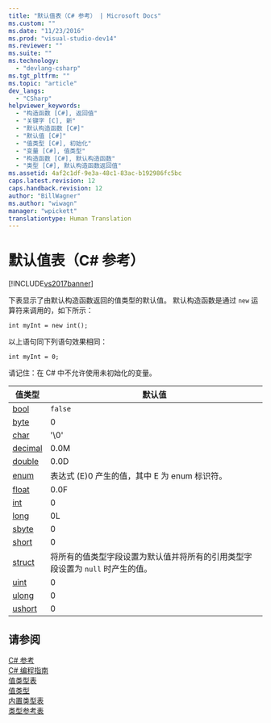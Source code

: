 ```yaml
---
title: "默认值表（C# 参考） | Microsoft Docs"
ms.custom: ""
ms.date: "11/23/2016"
ms.prod: "visual-studio-dev14"
ms.reviewer: ""
ms.suite: ""
ms.technology: 
  - "devlang-csharp"
ms.tgt_pltfrm: ""
ms.topic: "article"
dev_langs: 
  - "CSharp"
helpviewer_keywords: 
  - "构造函数 [C#], 返回值"
  - "关键字 [C], 新"
  - "默认构造函数 [C#]"
  - "默认值 [C#]"
  - "值类型 [C#], 初始化"
  - "变量 [C#], 值类型"
  - "构造函数 [C#], 默认构造函数"
  - "类型 [C#], 默认构造函数返回值"
ms.assetid: 4af2c1df-9e3a-48c1-83ac-b192986fc5bc
caps.latest.revision: 12
caps.handback.revision: 12
author: "BillWagner"
ms.author: "wiwagn"
manager: "wpickett"
translationtype: Human Translation
---
```

# 默认值表（C# 参考）
[!INCLUDE[vs2017banner](../../../csharp/includes/vs2017banner.md)]

下表显示了由默认构造函数返回的值类型的默认值。  默认构造函数是通过 `new` 运算符来调用的，如下所示：  
  
```  
int myInt = new int();  
```  
  
 以上语句同下列语句效果相同：  
  
```  
int myInt = 0;  
```  
  
 请记住：在 C\# 中不允许使用未初始化的变量。  
  
|值类型|默认值|  
|---------|---------|  
|[bool](../../../csharp/language-reference/keywords/bool.md)|`false`|  
|[byte](../../../csharp/language-reference/keywords/byte.md)|0|  
|[char](../../../csharp/language-reference/keywords/char.md)|'\\0'|  
|[decimal](../../../csharp/language-reference/keywords/decimal.md)|0.0M|  
|[double](../../../csharp/language-reference/keywords/double.md)|0.0D|  
|[enum](../../../csharp/language-reference/keywords/enum.md)|表达式 \(E\)0 产生的值，其中 E 为 enum 标识符。|  
|[float](../../../csharp/language-reference/keywords/float.md)|0.0F|  
|[int](../../../csharp/language-reference/keywords/int.md)|0|  
|[long](../../../csharp/language-reference/keywords/long.md)|0L|  
|[sbyte](../../../csharp/language-reference/keywords/sbyte.md)|0|  
|[short](../../../csharp/language-reference/keywords/short.md)|0|  
|[struct](../../../csharp/language-reference/keywords/struct.md)|将所有的值类型字段设置为默认值并将所有的引用类型字段设置为 `null` 时产生的值。|  
|[uint](../../../csharp/language-reference/keywords/uint.md)|0|  
|[ulong](../../../csharp/language-reference/keywords/ulong.md)|0|  
|[ushort](../../../csharp/language-reference/keywords/ushort.md)|0|  
  
## 请参阅  
 [C\# 参考](../../../csharp/language-reference/index.md)   
 [C\# 编程指南](../../../csharp/programming-guide/index.md)   
 [值类型表](../../../csharp/language-reference/keywords/value-types-table.md)   
 [值类型](../../../csharp/language-reference/keywords/value-types.md)   
 [内置类型表](../../../csharp/language-reference/keywords/built-in-types-table.md)   
 [类型参考表](../../../csharp/language-reference/keywords/reference-tables-for-types.md)